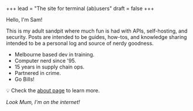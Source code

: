 +++
lead = "The site for terminal (ab)users"
draft =  false
+++

Hello, I'm Sam!

This is my adult sandpit where much fun is had with APIs, self-hosting, and security. Posts are intended to be guides, how-tos, and knowledge sharing intended to be a personal log and source of nerdy goodness.

- Melbourne based dev in training.
- Computer nerd since '95.
- 15 years in supply chain ops.
- Partnered in crime.
- Go Bills!

💡 Check the [about page](./about) to learn more.

*Look Mum, I'm on the internet!*
